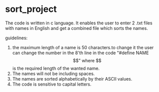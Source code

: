 # sort_project
The code is written in c language. It enables the user to enter 2 .txt files with names in English and get a combined file which sorts the names.

guidelines:
1. the maximum length of a name is 50 characters.to change it the user can change the number in the 8'th line in the code "#define NAME $$" where $$ is the required length of the wanted name.
2. The names will not be including spaces.
3. The names are sorted alphabetically by their ASCII values.
4. The code is sensitive to capital letters.
